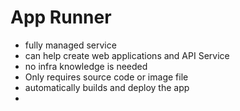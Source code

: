 

# App Runner

- fully managed service
- can help create web applications and API Service
- no infra knowledge is needed
- Only requires source code or image file
- automatically builds and deploy the app
- 